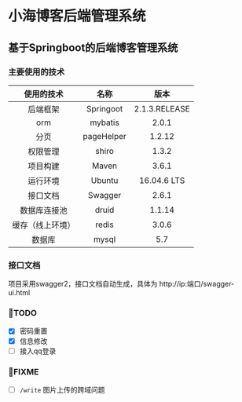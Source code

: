  # 小海博客后端管理系统

  

  ## 基于Springboot的后端博客管理系统




  ### 主要使用的技术

|    使用的技术    |    名称    |     版本      |
| :--------------: | :--------: | :-----------: |
|     后端框架     | Springoot  | 2.1.3.RELEASE |
|       orm        |  mybatis   |     2.0.1     |
|       分页       | pageHelper |    1.2.12     |
|     权限管理     |   shiro    |     1.3.2     |
|     项目构建     |   Maven    |     3.6.1     |
|     运行环境     |   Ubuntu   |  16.04.6 LTS  |
|     接口文档     |  Swagger   |     2.6.1     |
|   数据库连接池   |   druid    |    1.1.14     |
| 缓存（线上环境） |   redis    |     3.0.6     |
|数据库|mysql|5.7|

  ### 接口文档

   项目采用swagger2，接口文档自动生成，具体为 http://ip:端口/swagger-ui.html

  ###  📝TODO

  - [x] 密码重置
  - [x] 信息修改
  - [ ] 接入qq登录

  ### 📌FIXME

  - [ ] `/write` 图片上传的跨域问题
